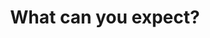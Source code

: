 ---
widget: featurette
headless: true
weight: 40
title: What can you expect?
subtitle: 
feature:
  - icon: chalkboard-teacher
    icon_pack: fas
    name: Presentations & Lightning Talks
    description: 
  - icon: comments
    icon_pack: fas
    name: Interactivity & Discussions
    description: 
  - icon: file-image
    icon_pack: fas
    name: Panel Sessions & Exhibition Booths
    description: 
---